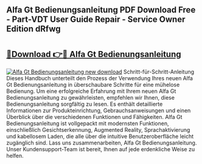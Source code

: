 ## Alfa Gt Bedienungsanleitung PDF Download Free - Part-VDT User Guide Repair - Service Owner Edition dRfwg

# <h2><a href="http://df4wrt.blite.top/?on=Alfa+Gt+Bedienungsanleitung">🔗Download 👉🔴 Alfa Gt Bedienungsanleitung</a></h2>

[![Alfa Gt Bedienungsanleitung new download](https://i.imgur.com/lujVjoI.png)](http://df4wrt.blite.top/?on=Alfa+Gt+Bedienungsanleitung)
Schritt-für-Schritt-Anleitung Dieses Handbuch unterteilt den Prozess der Verwendung Ihres neuen Alfa Gt Bedienungsanleitung in überschaubare Schritte für eine mühelose Bedienung. Um eine erfolgreiche Erfahrung mit Ihrem neuen Alfa Gt Bedienungsanleitung zu gewährleisten, empfehlen wir Ihnen, diese Bedienungsanleitung sorgfältig zu lesen. Es enthält detaillierte Informationen zur Produkteinrichtung, Gebrauchsanweisungen und einen Überblick über die verschiedenen Funktionen und Fähigkeiten. Alfa Gt Bedienungsanleitung ist vollgepackt mit modernsten Funktionen, einschließlich Gesichtserkennung, Augmented Reality, Sprachaktivierung und kabellosem Laden, die alle über die intuitive Benutzeroberfläche leicht zugänglich sind. Lass uns zusammenarbeiten, Alfa Gt Bedienungsanleitung. Unser Kundensupport-Team ist bereit, Ihnen auf jede erdenkliche Weise zu helfen.
